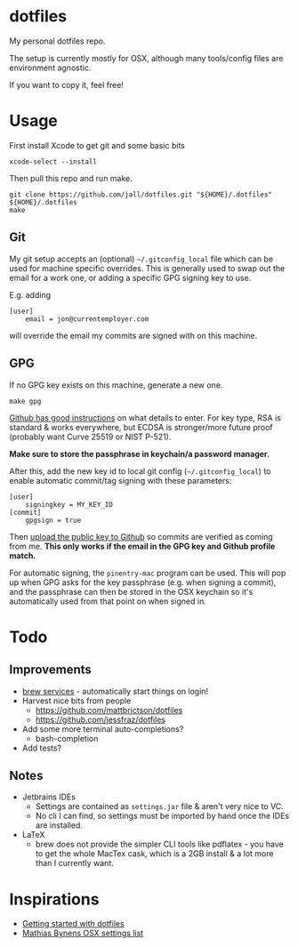 # dotfiles

My personal dotfiles repo.

The setup is currently mostly for OSX, although many tools/config files are environment agnostic.

If you want to copy it, feel free!

# Usage

First install Xcode to get git and some basic bits
```
xcode-select --install
```
Then pull this repo and run make.
```
git clone https://github.com/jall/dotfiles.git "${HOME}/.dotfiles"
${HOME}/.dotfiles
make
```

## Git

My git setup accepts an (optional) `~/.gitconfig_local` file which can be used for machine specific overrides. This is generally used to swap out the email for a work one, or adding a specific GPG signing key to use.

E.g. adding
```
[user]
    email = jon@currentemployer.com
```
will override the email my commits are signed with on this machine.

## GPG

If no GPG key exists on this machine, generate a new one.
```
make gpg
```
[Github has good instructions](https://help.github.com/articles/generating-a-new-gpg-key) on what details to enter. For key type, RSA is standard & works everywhere, but ECDSA is stronger/more future proof (probably want Curve 25519 or NIST P-521).

**Make sure to store the passphrase in keychain/a password manager.**

After this, add the new key id to local git config (`~/.gitconfig_local`) to enable automatic commit/tag signing with these parameters:
```
[user]
    signingkey = MY_KEY_ID
[commit]
    gpgsign = true

```

Then [upload the public key to Github](https://help.github.com/articles/adding-a-new-gpg-key-to-your-github-account) so commits are verified as coming from me. **This only works if the email in the GPG key and Github profile match.**

For automatic signing, the `pinentry-mac` program can be used. This will pop up when GPG asks for the key passphrase (e.g. when signing a commit), and the passphrase can then be stored in the OSX keychain so it's automatically used from that point on when signed in.

# Todo

## Improvements

* [brew services](https://github.com/Homebrew/homebrew-services) - automatically start things on login!
* Harvest nice bits from people
    * https://github.com/mattbrictson/dotfiles
    * https://github.com/jessfraz/dotfiles
* Add some more terminal auto-completions?
    * bash-completion
* Add tests?


## Notes

* Jetbrains IDEs
    * Settings are contained as `settings.jar` file & aren't very nice to VC.
    * No cli I can find, so settings must be imported by hand once the IDEs are installed.
* LaTeX
    * brew does not provide the simpler CLI tools like pdflatex - you have to get the whole MacTex cask, which is a 2GB install & a lot more than I currently want.

# Inspirations

* [Getting started with dotfiles](https://medium.com/@webprolific/getting-started-with-dotfiles-43c3602fd789)
* [Mathias Bynens OSX settings list](https://github.com/mathiasbynens/dotfiles/blob/master/.macos)
